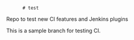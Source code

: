           # test
Repo to test new CI features and Jenkins plugins

This is a sample branch for testing CI. 

